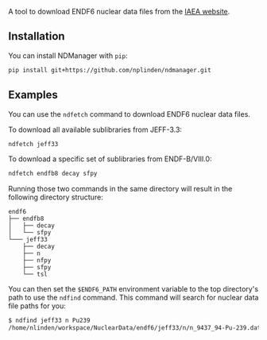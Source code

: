 A tool to download ENDF6 nuclear data files from the [IAEA website](https://www-nds.iaea.org/public/download-endf/).

## Installation

You can install NDManager with `pip`:
```bash
pip install git+https://github.com/nplinden/ndmanager.git
```

## Examples

You can use the `ndfetch` command to download ENDF6 nuclear data files.

To download all available sublibraries from JEFF-3.3:

```bash
ndfetch jeff33
```

To download a specific set of sublibraries from ENDF-B/VIII.0:

```bash
ndfetch endfb8 decay sfpy
```

Running those two commands in the same directory will result in the following
directory structure:

```
endf6
├── endfb8
│   ├── decay
│   └── sfpy
└─── jeff33
    ├── decay
    ├── n
    ├── nfpy
    ├── sfpy
    └── tsl
```

You can then set the `$ENDF6_PATH` environment variable to the top directory's
path to use the `ndfind` command. This command will search for nuclear data file
paths for you:

```bash
$ ndfind jeff33 n Pu239
/home/nlinden/workspace/NuclearData/endf6/jeff33/n/n_9437_94-Pu-239.dat
```